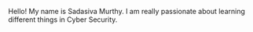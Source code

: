 Hello! My name is Sadasiva Murthy.
I am really passionate about learning different things in Cyber Security.
